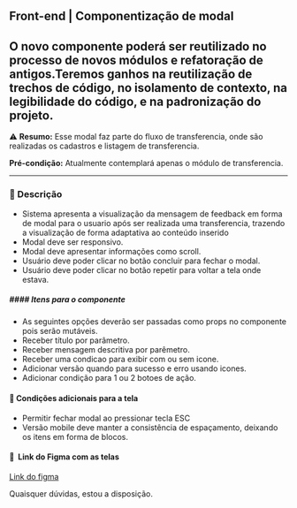
## Front-end | Componentização de modal

## O novo componente poderá ser reutilizado no processo de novos módulos e refatoração de antigos.Teremos ganhos na reutilização de trechos de código, no isolamento de contexto, na legibilidade do código, e na padronização do projeto.


:warning: **Resumo:** Esse modal faz parte do fluxo de transferencia, onde são realizadas os cadastros e listagem de transferencia.

**Pré-condição:** Atualmente contemplará apenas o módulo de transferencia.


---
### :pushpin: Descrição
- Sistema apresenta a visualização da mensagem de feedback em forma de modal para o usuario após ser realizada uma transferencia, trazendo a visualização de forma adaptativa ao conteúdo inserido
- Modal deve ser responsivo.
- Modal deve apresentar informações como scroll.
- Usuário deve poder clicar no botão concluir para fechar o modal.
- Usuário deve poder clicar no botão repetir para voltar a tela onde estava.


#####  #### Itens para o componente
- As seguintes opções deverão ser passadas como props no componente pois serão mutáveis.
- Receber título por parâmetro.
- Receber mensagem descritiva por parêmetro.
- Receber uma condicao para exibir com ou sem icone.
- Adicionar versão quando para sucesso e erro usando icones.
- Adicionar condição para 1 ou 2 botoes de ação.

#### :rocket: Condições adicionais para a tela

- Permitir fechar modal ao pressionar tecla ESC
- Versão mobile deve manter a consistência de espaçamento, deixando os itens em forma de blocos.


#### :art:  Link do Figma com as telas

[Link do figma](https://www.figma.com/file/pGtyzO2u6O1zFWfYRspxE8/Venda-entre-filiais?node-id=3008%3A1662)

Quaisquer dúvidas, estou a disposição.
